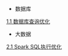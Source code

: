 

- 数据库

[1.1 数据库查询优化](1%20数据库/1.1%20数据库查询优化.md)

- 大数据

[2.1 Spark SQL执行优化](2%20大数据/2.1%20Spark%20SQL执行优化.md)
